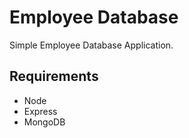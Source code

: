 Employee Database
=====================

Simple Employee Database Application. 

## Requirements

* Node
* Express
* MongoDB
